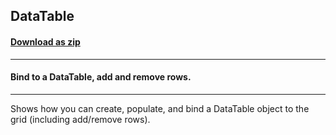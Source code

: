 ## DataTable
#### [Download as zip](https://minhaskamal.github.io/DownGit/#/home?url=https://github.com/GrapeCity/ComponentOne-WinForms-Samples/tree/master/NetFramework\FlexGrid\CS\DataTable)
____
#### Bind to a DataTable, add and remove rows.
____
Shows how you can create, populate, and bind a DataTable object to the grid (including add/remove rows). 